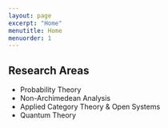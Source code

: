 ```yaml
---
layout: page
excerpt: "Home"
menutitle: Home
menuorder: 1
---
```


## Research Areas

- Probability Theory
- Non-Archimedean Analysis
- Applied Category Theory & Open Systems
- Quantum Theory
